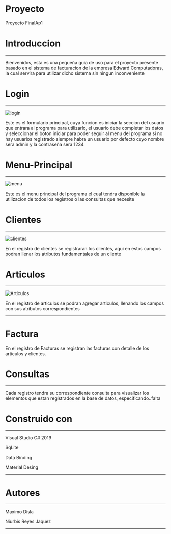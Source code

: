 # Proyecto 
Proyecto FinalAp1

# **Introduccion**
___________________________________________________________________________________________________________________________________________

Bienvenidos, esta es una pequeña guia de uso para el proyecto presente basado en el sistema de facturacion de la empresa 
Edward Computadoras, la cual servira para utilizar dicho sistema sin ningun inconveniente

# **Login**
___________________________________________________________________________________________________________________________________________

![login](https://user-images.githubusercontent.com/60042990/78505293-98007300-7740-11ea-9246-cc14c12f1801.png)


Este es el formulario principal, cuya funcion es iniciar la seccion del usuario que entrara al programa para utilizarlo, el usuario 
debe completar los datos y seleccionar el boton iniciar para poder seguir al menu del programa
si no hay usuarios registrado siempre habra un usuario por defecto cuyo nombre sera admin y la contraseña sera 1234

# **Menu-Principal**
___________________________________________________________________________________________________________________________________________
![menu](https://user-images.githubusercontent.com/60042990/78505447-8e2b3f80-7741-11ea-9816-854b7ba8e002.png)

Este es el menu principal del programa el cual tendra disponible la utilizacion de todos los registros o las consultas que necesite





# **Clientes**
_________________________________________________________________________________________________________________________________________
![clientes](https://user-images.githubusercontent.com/60042990/78505506-e06c6080-7741-11ea-80f6-9fdd089f87fb.png)

En el registro de clientes se registraran los clientes, aqui en estos campos podran llenar los atributos fundamentales de un cliente

# **Articulos**
________________________________________________________________________________________________________________________________________
![Articulos](https://user-images.githubusercontent.com/60042990/78505675-00e8ea80-7743-11ea-8382-9e6ecd815343.png)

En el registro de articulos se podran agregar articulos, llenando los campos con sus atributos correspondientes
________________________________________________________________________________________________________________________________________
# **Factura**
En el registro de Facturas se registran las facturas con detalle de los articulos y clientes.


# **Consultas**
________________________________________________________________________________________________________________________________________
Cada registro tendra su correspondiente consulta para visualizar los elementos que estan registrados en la base de datos, 
especificando..falta

# **Construido con**
_________________________________________________________________________________________________________________________________________
Visual Studio C# 2019

SqLite

Data Binding

Material Desing

_______________________________________________________________________________________________________________________________________
# **Autores**
________________________________________________________________________________________________________________________________________

Maximo Disla 

Niurbis Reyes Jaquez 

________________________________________________________________________________________________________________________________________
